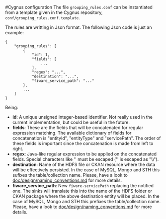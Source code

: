 #<a name="top"></a>Cygnus configuration
The file `grouping_rules.conf` can be instantiated from a template given in the Cygnus repository, `conf/grouping_rules.conf.template`. 

The rules are writting in Json format. The following Json code is just an example:

```
{
    "grouping_rules": [
        {
            "id": 1,
            "fields": [
                ...
            ],
            "regex": "...",
            "destination": "...",
            "fiware_service_path": "..."
        },
        ...
    ]
}
```

Being:

* <b>id</b>: A unique unsigned integer-based identifier. Not really used in the current implementation, but could be useful in the future.
* <b>fields</b>: These are the fields that will be concatenated for regular expression matching. The available dictionary of fields for concatenation is "entityId", "entityType" and "servicePath". The order of these fields is important since the concatenation is made from left to right.
* <b>regex</b>: Java-like regular expression to be applied on the concatenated fields. Special characters like '\' must be escaped ('\' is escaped as "\\\\").
* <b>destination</b>: Name of the HDFS file or CKAN resource where the data will be effectively persisted. In the case of MySQL, Mongo and STH this sufixes the table/collection name. Please, have a look to [doc/design/naming_conventions.md](doc/design/naming_conventions.md) for more details.
* <b>fiware\_service\_path</b>: New `fiware-servicePath` replacing the notified one. The sinks will translate this into the name of the HDFS folder or CKAN package where the above destination entity will be placed. In the case of MySQL, Mongo and STH this prefixes the table/collection name. Please, have a look to [doc/design/naming_conventions.md](doc/design/naming_conventions.md) for more details.
